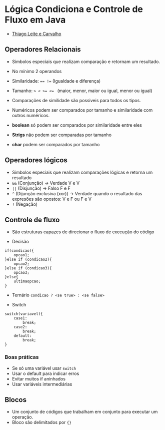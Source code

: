 # Lógica Condiciona e Controle de Fluxo em Java

- [Thiago Leite e Carvalho](https://www.linkedin.com/in/thiago-leite-e-carvalho-1b337b127/)

## Operadores Relacionais

- Simbolos especiais que realizam comparação e retornam um resultado.

- No mínimo 2 operandos

- Similaridade: `== !=` (Igualdade e diferença)
- Tamanho: `> < >= <= ` (maior, menor, maior ou igual, menor ou igual)

- Comparações de similidade são possiveis para todos os tipos.
- Numéricos podem ser comparados por tamanho e similaridade com outros numéricos.
- **boolean** só podem ser comparados por similaridade entre eles
- **Strigs** não podem ser comparadas por tamanho
- **char** podem ser comparados por tamanho

## Operadores lógicos

- Simbolos especiais que realizam comparações lógicas e retorna um resultado
- `&&` (Conjunção) -> Verdade V e V
- `||` (Disjunção) -> Falso F e F
- `^` (Dijunção exclusiva (xor)) -> Verdade quando o resultado das expresões são opostos: V e F ou F e V
- `!` (Negação)

## Controle de fluxo

- São estruturas capazes de direcionar o fluxo de execução do código

- Decisão

```
if(condicao){
    opcao1;
}else if (condicao2){
    opcao2;
}else if (condicao3){
    opcao3;
}else{
    ultimaopcao;
}
```

- Ternário
  `condicao ? <se true> : <se false>`

- Switch

```
switch(variavel){
    case1:
        break;
    case2:
        break;
    default:
        break;
}
```

### Boas práticas

- Se só uma variável usar `switch`
- Usar o default para indicar erros
- Evitar muitos if aninhados
- Usar variáveis intermediárias

## Blocos

- Um conjunto de códigos que trabalham em conjunto para executar um operação.
- Bloco são delimitados por `{}`
